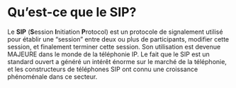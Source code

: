 # Qu’est-ce que le SIP?


  Le **SIP** (**S**ession **I**nitiation **P**rotocol) est un protocole de signalement utilisé pour établir une “session” entre deux ou plus de participants,
  modifier cette session, et finalement terminer cette session. Son utilisation est devenue MAJEURE dans le monde de la téléphonie IP. 
  Le fait que le SIP est un standard ouvert a généré un intérêt énorme sur le marché de la téléphonie, et les constructeurs de téléphones SIP 
  ont connu une croissance phénoménale dans ce secteur.
